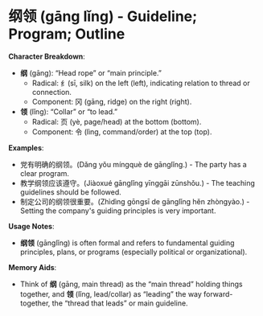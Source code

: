 # **纲领 (gāng lǐng) - Guideline; Program; Outline**

**Character Breakdown**:  
- **纲** (gāng): “Head rope” or “main principle.”
  - Radical: 纟(sī, silk) on the left (left), indicating relation to thread or connection.
  - Component: 冈 (gāng, ridge) on the right (right).  
- **领** (lǐng): “Collar” or “to lead.”
  - Radical: 页 (yè, page/head) at the bottom (bottom).
  - Component: 令 (lìng, command/order) at the top (top).

**Examples**:  
- 党有明确的纲领。(Dǎng yǒu míngquè de gānglǐng.) - The party has a clear program.  
- 教学纲领应该遵守。(Jiàoxué gānglǐng yīnggāi zūnshǒu.) - The teaching guidelines should be followed.  
- 制定公司的纲领很重要。(Zhìdìng gōngsī de gānglǐng hěn zhòngyào.) - Setting the company's guiding principles is very important.

**Usage Notes**:  
- **纲领** (gānglǐng) is often formal and refers to fundamental guiding principles, plans, or programs (especially political or organizational).

**Memory Aids**:  
- Think of **纲** (gāng, main thread) as the “main thread” holding things together, and **领** (lǐng, lead/collar) as “leading” the way forward-together, the “thread that leads” or main guideline.